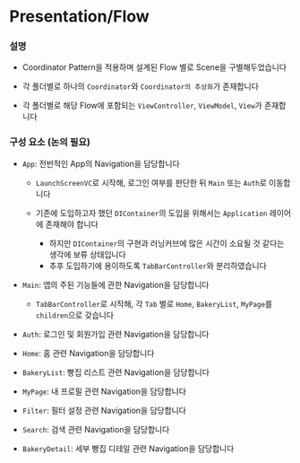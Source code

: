 #  Presentation/Flow

### 설명

- Coordinator Pattern을 적용하며 설계된 Flow 별로 Scene을 구별해두었습니다

- 각 폴더별로 하나의 `Coordinator`와 `Coordinator의 추상화`가 존재합니다

- 각 폴더별로 해당 Flow에 포함되는 `ViewController`, `ViewModel`, `View`가 존재합니다

### 구성 요소 (논의 필요)

- `App`: 전반적인 App의 Navigation을 담당합니다
    - `LaunchScreenVC`로 시작해, 로그인 여부를 판단한 뒤 `Main` 또는 `Auth`로 이동합니다
    
    - 기존에 도입하고자 했던 `DIContainer`의 도입을 위해서는 `Application` 레이어에 존재해야 합니다
        - 하지만 `DIContainer`의 구현과 러닝커브에 많은 시간이 소요될 것 같다는 생각에 보류 상태입니다
        - 추후 도입하기에 용이하도록 `TabBarController`와 분리하였습니다

- `Main`: 앱의 주된 기능들에 관한 Navigation을 담당합니다
    - `TabBarController`로 시작해, 각 `Tab` 별로 `Home`, `BakeryList`, `MyPage`를 `children`으로 갖습니다

- `Auth`: 로그인 및 회원가입 관련 Navigation을 담당합니다

- `Home`: 홈 관련 Navigation을 담당합니다

- `BakeryList`: 빵집 리스트 관련 Navigation을 담당합니다

- `MyPage`: 내 프로필 관련 Navigation을 담당합니다

- `Filter`: 필터 설정 관련 Navigation을 담당합니다

- `Search`: 검색 관련 Navigation을 담당합니다

- `BakeryDetail`: 세부 빵집 디테일 관련 Navigation을 담당합니다
